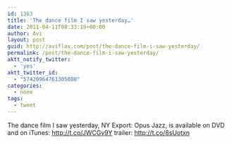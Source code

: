 ```yaml
---
id: 1363
title: 'The dance film I saw yesterday…'
date: 2011-04-11T08:33:19+00:00
author: Avi
layout: post
guid: http://aviflax.com/post/the-dance-film-i-saw-yesterday/
permalink: /post/the-dance-film-i-saw-yesterday/
aktt_notify_twitter:
  - 'yes'
aktt_twitter_id:
  - "57420964761305088"
categories:
  - none
tags:
  - tweet
---
```

The dance film I saw yesterday, NY Export: Opus Jazz, is available on DVD and on iTunes: <a href="http://t.co/JWCGv9Y" rel="nofollow">http://t.co/JWCGv9Y</a> trailer: <a href="http://t.co/8sUotxn" rel="nofollow">http://t.co/8sUotxn</a>